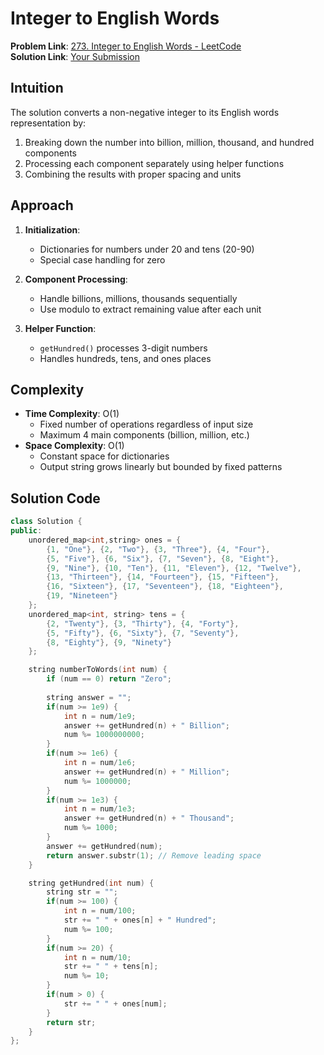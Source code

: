 # Integer to English Words

**Problem Link**: [273. Integer to English Words - LeetCode](https://leetcode.com/problems/integer-to-english-words/)  
**Solution Link**: [Your Submission](https://leetcode.com/problems/integer-to-english-words/submissions/1629497424)

## Intuition
The solution converts a non-negative integer to its English words representation by:
1. Breaking down the number into billion, million, thousand, and hundred components
2. Processing each component separately using helper functions
3. Combining the results with proper spacing and units

## Approach
1. **Initialization**:
   - Dictionaries for numbers under 20 and tens (20-90)
   - Special case handling for zero

2. **Component Processing**:
   - Handle billions, millions, thousands sequentially
   - Use modulo to extract remaining value after each unit

3. **Helper Function**:
   - `getHundred()` processes 3-digit numbers
   - Handles hundreds, tens, and ones places

## Complexity
- **Time Complexity**: O(1)  
  - Fixed number of operations regardless of input size
  - Maximum 4 main components (billion, million, etc.)
- **Space Complexity**: O(1)  
  - Constant space for dictionaries
  - Output string grows linearly but bounded by fixed patterns

## Solution Code
```cpp
class Solution {
public:
    unordered_map<int,string> ones = {
        {1, "One"}, {2, "Two"}, {3, "Three"}, {4, "Four"},
        {5, "Five"}, {6, "Six"}, {7, "Seven"}, {8, "Eight"},
        {9, "Nine"}, {10, "Ten"}, {11, "Eleven"}, {12, "Twelve"},
        {13, "Thirteen"}, {14, "Fourteen"}, {15, "Fifteen"},
        {16, "Sixteen"}, {17, "Seventeen"}, {18, "Eighteen"},
        {19, "Nineteen"}
    };
    unordered_map<int, string> tens = {
        {2, "Twenty"}, {3, "Thirty"}, {4, "Forty"},
        {5, "Fifty"}, {6, "Sixty"}, {7, "Seventy"},
        {8, "Eighty"}, {9, "Ninety"}
    };

    string numberToWords(int num) {
        if (num == 0) return "Zero";
        
        string answer = "";
        if(num >= 1e9) {
            int n = num/1e9;
            answer += getHundred(n) + " Billion";
            num %= 1000000000;
        }
        if(num >= 1e6) {
            int n = num/1e6;
            answer += getHundred(n) + " Million";
            num %= 1000000;
        }
        if(num >= 1e3) {
            int n = num/1e3;
            answer += getHundred(n) + " Thousand";
            num %= 1000;
        }
        answer += getHundred(num);
        return answer.substr(1); // Remove leading space
    }

    string getHundred(int num) {
        string str = "";
        if(num >= 100) {
            int n = num/100;
            str += " " + ones[n] + " Hundred";
            num %= 100;
        }
        if(num >= 20) {
            int n = num/10;
            str += " " + tens[n];
            num %= 10;
        }
        if(num > 0) {
            str += " " + ones[num];
        }
        return str;
    }
};
